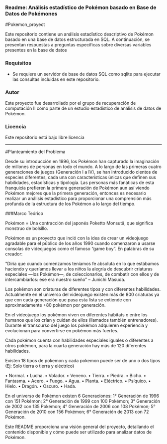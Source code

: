 ### Readme: Análisis estadístico de Pokémon basado en Base de Datos de Pokémones 

#Pokemon_proyect

Este repositorio contiene un análisis estadístico descriptivo de Pokémon basado en una base de datos estructurada en SQL. A continuación, se presentan respuestas a preguntas específicas sobre diversas variables presentes en la base de datos


### Requisitos

- Se requiere un servidor de base de datos SQL  como sqlite para ejecutar las consultas incluidas en este repositorio.

### Autor

Este proyecto fue desarrollado por el grupo de recuperación de computación II como parte de un estudio estadístico de análisis de datos de Pokémon.

### Licencia

Este repositorio está bajo libre licencia

---



#Planteamiento del Problema

Desde su introducción en 1996, los Pokémon han capturado la imaginación de millones de personas en todo el mundo. A lo largo de las primeras cuatro generaciones de juegos (Generación I a IV), se han introducido cientos de especies diferentes, cada una con características únicas que definen sus habilidades, estadísticas y tipología. Las personas más fanáticas de esta franquicia prefieren la primera generación de Pokémon aun así viendo Pokémon mejores que la primera generación, entonces es necesario realizar un análisis estadístico para proporcionar una comprensión más profunda de la estructura de los Pokémon a lo largo del tiempo.

###Marco Teórico

Pokémon = Una contracción del japonés Poketto Monsutā, que significa monstruo de bolsillo.

Pokémon es un proyecto que inció con la idea de crear un videojuego agradable para el público de los años 1990 cuando comenzaron a usarse consolas de videojuegos como el famoso “game boy”. En palabras de su creador:

"Diría que cuando comenzamos teníamos fe absoluta en lo que estábamos haciendo y queríamos llevar a los niños la alegría de descubrir criaturas especiales —los Pokémon—, de coleccionarlos, de combatir con ellos y de intercambiarlos: ese era nuestro sueño” – Junichi Masuda.

Los pokémon son criaturas de diferentes tipos y con diferentes habilidades. Actualmente en el universo del videojuego existen más de 800 criaturas ya que con cada generación que pasa esta lista se extiende con aproximadamente +80 pokémon por generación.

En el videojuego los pokémon viven en diferentes hábitats o entre los humanos que los crían y cuidan de ellos (llamados también entrenadores). Durante el transcurso del juego los pokémon adquieren experiencia y evolucionan para convertirse en pokémon más fuertes.

Cada pokémon cuenta con habilidades especiales iguales o diferentes a otros pokémon, para la cuarta generación hay más de 120 diferentes habilidades.

Existen 18 tipos de pokemon y cada pokemon puede ser de uno o dos tipos (Ej: Solo tierra o tierra y eléctrico)

• Normal.
• Lucha.
• Volador.
• Veneno.
• Tierra.
• Piedra.
• Bicho.
• Fantasma.
• Acero.
• Fuego.
• Agua.
• Planta.
• Eléctrico.
• Psíquico.
• Hielo.
• Dragón.
• Oscuro.
• Hada.

En el universo de Pokémon existen 6 Generaciones: 1° Generación de 1996 con 151 Pokémon; 2° Generación de 1999 con 100 Pokémon; 3° Generación de 2002 con 135 Pokémon; 4° Generación de 2006 con 108 Pokémon; 5° Generación de 2010 con 156 Pokémon; 6° Generación de 2013 con 72 Pokémon.



Este README proporciona una visión general del proyecto, detallando el contenido disponible y cómo puede ser utilizado para analizar datos de Pokémon.